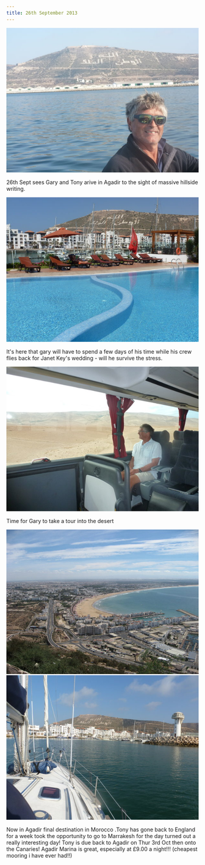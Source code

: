 ```yaml
---
title: 26th September 2013
---
```

<img class="medium-img" src="/img/P1020716.jpg" />

26th Sept sees Gary and Tony arive in Agadir to the sight of massive hillside writing.

<img class="medium-img" src="/img/P1020720.jpg" />

It's here that gary will have to spend a few days of his time while his crew flies back for Janet Key's wedding - will he survive the stress.

<img class="medium-img" src="/img/P1020723.jpg" />

Time for Gary to take a tour into the desert

<img class="medium-img" src="/img/Garys_photos_160.jpg" />

<img class="medium-img" src="/img/P1020717.jpg" />

Now in Agadir final destination in Morocco .Tony has gone back to England for a
week took the opportunity to go to Marrakesh for the day turned out a really
interesting day! Tony is due back to Agadir on Thur 3rd Oct then onto the
Canaries! Agadir Marina is great, especially at £9.00 a night!!! (cheapest
mooring i have ever had!!)
